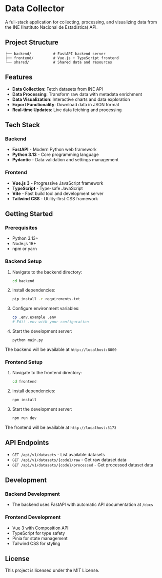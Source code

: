 # Data Collector

A full-stack application for collecting, processing, and visualizing data from the INE (Instituto Nacional de Estadística) API.

## Project Structure

```
├── backend/          # FastAPI backend server
├── frontend/         # Vue.js + TypeScript frontend
└── shared/           # Shared data and resources
```

## Features

- **Data Collection**: Fetch datasets from INE API
- **Data Processing**: Transform raw data with metadata enrichment
- **Data Visualization**: Interactive charts and data exploration
- **Export Functionality**: Download data in JSON format
- **Real-time Updates**: Live data fetching and processing

## Tech Stack

### Backend

- **FastAPI** - Modern Python web framework
- **Python 3.13** - Core programming language
- **Pydantic** - Data validation and settings management

### Frontend

- **Vue.js 3** - Progressive JavaScript framework
- **TypeScript** - Type-safe JavaScript
- **Vite** - Fast build tool and development server
- **Tailwind CSS** - Utility-first CSS framework

## Getting Started

### Prerequisites

- Python 3.13+
- Node.js 18+
- npm or yarn

### Backend Setup

1. Navigate to the backend directory:

   ```bash
   cd backend
   ```

2. Install dependencies:

   ```bash
   pip install -r requirements.txt
   ```

3. Configure environment variables:

   ```bash
   cp .env.example .env
   # Edit .env with your configuration
   ```

4. Start the development server:
   ```bash
   python main.py
   ```

The backend will be available at `http://localhost:8000`

### Frontend Setup

1. Navigate to the frontend directory:

   ```bash
   cd frontend
   ```

2. Install dependencies:

   ```bash
   npm install
   ```

3. Start the development server:
   ```bash
   npm run dev
   ```

The frontend will be available at `http://localhost:5173`

## API Endpoints

- `GET /api/v1/datasets` - List available datasets
- `GET /api/v1/datasets/{code}/raw` - Get raw dataset data
- `GET /api/v1/datasets/{code}/processed` - Get processed dataset data

## Development

### Backend Development

- The backend uses FastAPI with automatic API documentation at `/docs`

### Frontend Development

- Vue 3 with Composition API
- TypeScript for type safety
- Pinia for state management
- Tailwind CSS for styling

## License

This project is licensed under the MIT License.
